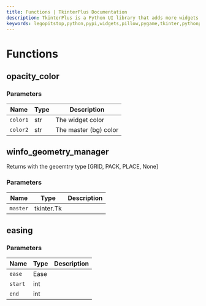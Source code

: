 ```yaml
---
title: Functions | TkinterPlus Documentation
description: TkinterPlus is a Python UI library that adds more widgets to Tkinter
keywords: legopitstop,python,pypi,widgets,pillow,pygame,tkinter,pythonpackage
---
```


# Functions

## opacity_color

### Parameters

| Name     | Type | Description           |
| -------- | ---- | --------------------- |
| `color1` | str  | The widget color      |
| `color2` | str  | The master (bg) color |

## winfo_geometry_manager

Returns with the geoemtry type [GRID, PACK, PLACE, None]

### Parameters

| Name     | Type       | Description |
| -------- | ---------- | ----------- |
| `master` | tkinter.Tk |             |

## easing

### Parameters

| Name    | Type | Description |
| ------- | ---- | ----------- |
| `ease`  | Ease |             |
| `start` | int  |             |
| `end`   | int  |             |
